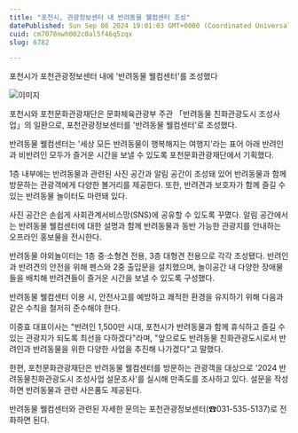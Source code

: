 ```yaml
---
title: "포천시, 관광정보센터 내 반려동물 웰컴센터 조성"
datePublished: Sun Sep 08 2024 19:01:03 GMT+0000 (Coordinated Universal Time)
cuid: cm7078nwh002c0al5f46q5zqx
slug: 6782

---
```



포천시가 포천관광정보센터 내에 '반려동물 웰컴센터'를 조성했다

![이미지](https://cdn.hashnode.com/res/hashnode/image/upload/v1739261245712/24ac713a-fc67-4a98-8d6b-237d651ecd04.jpeg)

포천시와 포천문화관광재단은 문화체육관광부 주관 「반려동물 친화관광도시 조성사업」의 일환으로, 포천관광정보센터를 '반려동물 웰컴센터'로 조성했다.

반려동물 웰컴센터는 '세상 모든 반려동물이 행복해지는 여행지'라는 표어 아래 반려인과 비반려인 모두가 즐거운 시간을 보낼 수 있도록 포천문화관광재단에서 기획했다.

1층 내부에는 반려동물과 관련된 사진 공간과 알림 공간이 조성돼 있어 반려동물과 함께 방문하는 관광객에게 다양한 볼거리를 제공한다. 또한, 반려견과 보호자가 함께 즐길 수 있는 반려동물 놀이터도 마련돼 있다.

사진 공간은 손쉽게 사회관계서비스망(SNS)에 공유할 수 있도록 꾸몄다. 알림 공간에서는 반려동물 웰컴센터에 대한 설명과 함께 반려동물과 동반 가능한 관광지를 안내하는 오프라인 홍보물을 전시한다.

반려동물 야외놀이터는 1층 중·소형견 전용, 3층 대형견 전용으로 각각 조성됐다. 반려인과 반려견의 안전을 위해 펜스와 2중 출입문을 설치했으며, 놀이공간 내 다양한 장애물들을 배치해 반려견들이 즐거운 시간을 보낼 수 있도록 구성했다.

반려동물 웰컴센터 이용 시, 안전사고를 예방하고 쾌적한 환경을 유지하기 위해 다음과 같은 수칙을 철저히 준수해야 한다.

이중효 대표이사는 "반려인 1,500만 시대, 포천시가 반려동물과 함께 휴식하고 즐길 수 있는 관광지가 되도록 최선을 다하겠다"라며, "앞으로도 반려동물 친화관광도시로서 반려인과 반려동물을 위한 다양한 사업을 추진해 나가겠다"고 말했다.

한편, 포천문화관광재단은 반려동물 웰컴센터를 방문하는 관광객을 대상으로 '2024 반려동물친화관광도시 조성사업 설문조사'를 실시해 만족도를 조사하고 있다. 설문을 작성하면 반려동물과 관련 사은품도 제공된다.

반려동물 웰컴센터와 관련된 자세한 문의는 포천관광정보센터(☎031-535-5137)로 전화하면 된다.